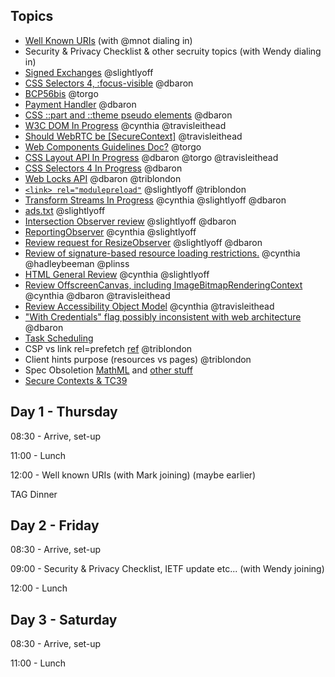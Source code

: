 ## Topics

* [Well Known URIs](https://github.com/w3ctag/design-reviews/issues/237) (with @mnot dialing in)
* Security & Privacy Checklist & other secruity topics (with Wendy dialing in)
* [Signed Exchanges](https://github.com/w3ctag/design-reviews/issues/235) @slightlyoff
* [CSS Selectors 4, :focus-visible](https://github.com/w3ctag/design-reviews/issues/233) @dbaron
* [BCP56bis](https://github.com/w3ctag/design-reviews/issues/232) @torgo
* [Payment Handler](https://github.com/w3ctag/design-reviews/issues/231) @dbaron
* [CSS ::part and ::theme pseudo elements](https://github.com/w3ctag/design-reviews/issues/230) @dbaron
* [W3C DOM In Progress](https://github.com/w3ctag/design-reviews/issues/229) @cynthia @travisleithead
* [Should WebRTC be [SecureContext]](https://github.com/w3ctag/design-reviews/issues/228) @travisleithead
* [Web Components Guidelines Doc?](https://github.com/w3ctag/design-reviews/issues/227) @torgo
* [CSS Layout API In Progress](https://github.com/w3ctag/design-reviews/issues/224) @dbaron @torgo @travisleithead
* [CSS Selectors 4 In Progress](https://github.com/w3ctag/design-reviews/issues/219) @dbaron
* [Web Locks API](https://github.com/w3ctag/design-reviews/issues/217) @dbaron @triblondon
* [`<link> rel="modulepreload"`](https://github.com/w3ctag/design-reviews/issues/213) @slightlyoff @triblondon
* [Transform Streams In Progress](https://github.com/w3ctag/design-reviews/issues/211) @cynthia @slightlyoff @dbaron
* [ads.txt](https://github.com/w3ctag/design-reviews/issues/201) @slightlyoff
* [Intersection Observer review](https://github.com/w3ctag/design-reviews/issues/197) @slightlyoff @dbaron
* [ReportingObserver](https://github.com/w3ctag/design-reviews/issues/195) @cynthia @slightlyoff
* [Review request for ResizeObserver](https://github.com/w3ctag/design-reviews/issues/187) @slightlyoff @dbaron
* [Review of signature-based resource loading restrictions.](https://github.com/w3ctag/design-reviews/issues/186) @cynthia @hadleybeeman @plinss
* [HTML General Review](https://github.com/w3ctag/design-reviews/issues/174) @cynthia @slightlyoff
* [Review OffscreenCanvas, including ImageBitmapRenderingContext](https://github.com/w3ctag/design-reviews/issues/141) @cynthia @dbaron @travisleithead
* [Review Accessibility Object Model](https://github.com/w3ctag/design-reviews/issues/134) @cynthia @travisleithead 
* ["With Credentials" flag possibly inconsistent with web architecture](https://github.com/w3ctag/design-reviews/issues/76) @dbaron 
* [Task Scheduling](https://github.com/w3ctag/design-reviews/issues/72)
* CSP vs link rel=prefetch [ref](https://hackernoon.com/im-harvesting-credit-card-numbers-and-passwords-from-your-site-here-s-how-9a8cb347c5b5#1e3f) @triblondon
* Client hints purpose (resources vs pages) @triblondon
* Spec Obsoletion [MathML](https://github.com/w3ctag/obsoletion/issues/2) and [other stuff](https://lists.w3.org/Archives/Public/www-tag/2017Apr/0010.html)
* [Secure Contexts & TC39](https://github.com/w3ctag/design-principles/pull/75)

## Day 1 - Thursday

08:30 - Arrive, set-up

11:00 - Lunch

12:00 - Well known URIs (with Mark joining) (maybe earlier)


TAG Dinner


## Day 2 - Friday

08:30 - Arrive, set-up

09:00 - Security & Privacy Checklist, IETF update etc... (with Wendy joining)

12:00 - Lunch



## Day 3 - Saturday

08:30 - Arrive, set-up

11:00 - Lunch
